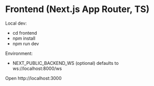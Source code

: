 # Frontend (Next.js App Router, TS)

Local dev:

- cd frontend
- npm install
- npm run dev

Environment:
- NEXT_PUBLIC_BACKEND_WS (optional) defaults to ws://localhost:8000/ws

Open http://localhost:3000
